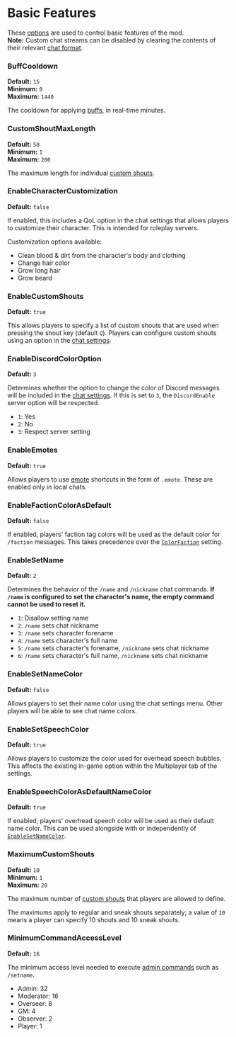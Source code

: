 # Basic Features

These [options](./index.md) are used to control basic features of the mod.  
**Note:** Custom chat streams can be disabled by clearing the contents of their relevant [chat format](./chat-formats.md).

### BuffCooldown
**Default:** `15`  
**Minimum:** `0`  
**Maximum:** `1440`

The cooldown for applying [buffs](./filters-predicates.md#predicateapplybuff), in real-time minutes.

### CustomShoutMaxLength
**Default:** `50`  
**Minimum:** `1`  
**Maximum:** `200`

The maximum length for individual [custom shouts](#enablecustomshouts).

### EnableCharacterCustomization
**Default:** `false`

If enabled, this includes a QoL option in the chat settings that allows players to customize their character. This is intended for roleplay servers.

Customization options available:
- Clean blood & dirt from the character's body and clothing
- Change hair color
- Grow long hair
- Grow beard

### EnableCustomShouts
**Default:** `true`

This allows players to specify a list of custom shouts that are used when pressing the shout key (default `Q`).
Players can configure custom shouts using an option in the [chat settings](../user-guide/chat-settings.md).

### EnableDiscordColorOption
**Default:** `3`

Determines whether the option to change the color of Discord messages will be included in the [chat settings](../user-guide/chat-settings.md).
If this is set to `3`, the `DiscordEnable` server option will be respected.

- `1`: Yes
- `2`: No
- `3`: Respect server setting

### EnableEmotes
**Default:** `true`

Allows players to use [emote](../user-guide/emotes.md) shortcuts in the form of `.emote`.
These are enabled only in local chats.

### EnableFactionColorAsDefault
**Default:** `false`

If enabled, players' faction tag colors will be used as the default color for `/faction` messages.
This takes precedence over the [`ColorFaction`](./colors.md#colorfaction) setting.

### EnableSetName
**Default:** `2`

Determines the behavior of the `/name` and `/nickname` chat commands.
**If `/name` is configured to set the character's name, the empty command cannot be used to reset it.**

- `1`: Disallow setting name
- `2`: `/name` sets chat nickname
- `3`: `/name` sets character forename
- `4`: `/name` sets character's full name
- `5`: `/name` sets character's forename, `/nickname` sets chat nickname
- `6`: `/name` sets character's full name, `/nickname` sets chat nickname

### EnableSetNameColor
**Default:** `false`

Allows players to set their name color using the chat settings menu.
Other players will be able to see chat name colors.

### EnableSetSpeechColor
**Default:** `true`

Allows players to customize the color used for overhead speech bubbles.
This affects the existing in-game option within the Multiplayer tab of the settings.

### EnableSpeechColorAsDefaultNameColor
**Default:** `true`

If enabled, players' overhead speech color will be used as their default name color.
This can be used alongside with or independently of [`EnableSetNameColor`](#enablesetnamecolor).

### MaximumCustomShouts
**Default:** `10`  
**Minimum:** `1`  
**Maximum:** `20`

The maximum number of [custom shouts](#enablecustomshouts) that players are allowed to define.

The maximums apply to regular and sneak shouts separately; a value of `10` means a player can specify 10 shouts and 10 sneak shouts.

### MinimumCommandAccessLevel
**Default:** `16`

The minimum access level needed to execute [admin commands](../user-guide/admins.md#commands) such as `/setname`.

- Admin: 32
- Moderator: 16
- Overseer: 8
- GM: 4
- Observer: 2
- Player: 1
